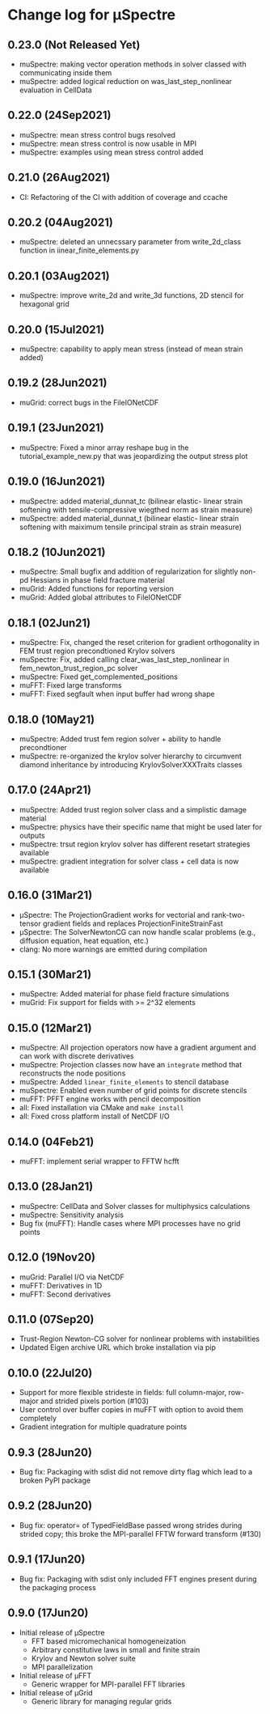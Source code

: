 Change log for µSpectre
=======================

0.23.0 (Not Released Yet)
-------------------------
- muSpectre: making vector operation methods in solver classed with communicating inside them
- muSpectre: added logical reduction on was_last_step_nonlinear evaluation in CellData 

0.22.0 (24Sep2021)
-------------------------
- muSpectre: mean stress control bugs resolved
- muSpectre: mean stress control is now usable in MPI
- muSpectre: examples using mean stress control added

0.21.0 (26Aug2021)
-------------------------
- CI: Refactoring of the CI with addition of coverage and ccache

0.20.2 (04Aug2021)
-------------------------
- muSpectre: deleted an unnecssary parameter from write_2d_class function in iinear_finite_elements.py

0.20.1 (03Aug2021)
-------------------------
- muSpectre: improve write_2d and write_3d functions, 2D stencil for hexagonal grid

0.20.0 (15Jul2021)
-------------------------
- muSpectre: capability to apply mean stress (instead of mean strain added)


0.19.2 (28Jun2021)
-------------------------
- muGrid: correct bugs in the FileIONetCDF

0.19.1 (23Jun2021)
-------------------------
- muSpectre: Fixed a minor array reshape bug in the tutorial_example_new.py that was jeopardizing the output stress plot


0.19.0 (16Jun2021)
-------------------------
- muSpectre: added material_dunnat_tc (bilinear elastic- linear strain softening with tensile-compressive wiegthed norm as strain measure)
- muSpectre:  added material_dunnat_t (bilinear elastic- linear strain softening with maiximum tensile principal strain as strain measure)

0.18.2 (10Jun2021)
-------------------------
- muSpectre: Small bugfix and addition of regularization for slightly non-pd Hessians in phase field fracture material
- muGrid: Added functions for reporting version
- muGrid: Added global attributes to FileIONetCDF

0.18.1 (02Jun21)
----------------
- muSpectre: Fix, changed the reset criterion for gradient orthogonality in
  FEM trust region precondtioned Krylov solvers
- muSpectre: Fix, added calling clear_was_last_step_nonlinear in
  fem_newton_trust_region_pc solver
- muSpectre: Fixed get_complemented_positions
- muFFT: Fixed large transforms
- muFFT: Fixed segfault when input buffer had wrong shape


0.18.0 (10May21)
----------------
- muSpectre: Added trust fem region solver + ability to handle precondtioner
- muSpectre: re-organized the krylov solver hierarchy to circumvent diamond
  inheritance by introducing KrylovSolverXXXTraits classes


0.17.0 (24Apr21)
----------------
- muSpectre: Added trust region solver class and a simplistic damage material
- muSpectre: physics have their specific name that might be used later for outputs
- muSpectre: trsut region krylov solver has different resetart strategies available
- muSpectre: gradient integration for solver class + cell data is now available


0.16.0 (31Mar21)
----------------

- µSpectre: The ProjectionGradient works for vectorial and rank-two-tensor
  gradient fields and replaces ProjectionFiniteStrainFast
- µSpectre: The SolverNewtonCG can now handle scalar problems (e.g., diffusion
  equation, heat equation, etc.)
- clang: No more warnings are emitted during compilation

0.15.1 (30Mar21)
-------------------------

- muSpectre: Added material for phase field fracture simulations
- muGrid: Fix support for fields with >= 2^32 elements

0.15.0 (12Mar21)
----------------

- muSpectre: All projection operators now have a gradient argument and can
  work with discrete derivatives
- muSpectre: Projection classes now have an `integrate` method that
  reconstructs the node positions
- muSpectre: Added `linear_finite_elements` to stencil database
- muSpectre: Enabled even number of grid points for discrete stencils
- muFFT: PFFT engine works with pencil decomposition
- all: Fixed installation via CMake and `make install`
- all: Fixed cross platform install of NetCDF I/O

0.14.0 (04Feb21)
----------------

- muFFT: implement serial wrapper to FFTW hcfft

0.13.0 (28Jan21)
----------------

- muSpectre: CellData and Solver classes for multiphysics calculations
- muSpectre: Sensitivity analysis
- Bug fix (muFFT): Handle cases where MPI processes have no grid points

0.12.0 (19Nov20)
----------------

- muGrid: Parallel I/O via NetCDF
- muFFT: Derivatives in 1D
- muFFT: Second derivatives

0.11.0 (07Sep20)
----------------

- Trust-Region Newton-CG solver for nonlinear problems with instabilities
- Updated Eigen archive URL which broke installation via pip

0.10.0 (22Jul20)
----------------
- Support for more flexible strideste in fields: full column-major, row-major and
  strided pixels portion (#103)
- User control over buffer copies in muFFT with option to avoid them completely 
- Gradient integration for multiple quadrature points

0.9.3 (28Jun20)
---------------
- Bug fix: Packaging with sdist did not remove dirty flag which lead to a
  broken PyPI package

0.9.2 (28Jun20)
---------------
- Bug fix: operator= of TypedFieldBase passed wrong strides during strided
  copy; this broke the MPI-parallel FFTW forward transform (#130)

0.9.1 (17Jun20)
---------------
- Bug fix: Packaging with sdist only included FFT engines present during
  the packaging process

0.9.0 (17Jun20)
---------------
- Initial release of µSpectre
  * FFT based micromechanical homogeneization
  * Arbitrary constitutive laws in small and finite strain
  * Krylov and Newton solver suite
  * MPI parallelization
- Initial release of µFFT
  * Generic wrapper for MPI-parallel FFT libraries
- Initial release of µGrid
  * Generic library for managing regular grids
